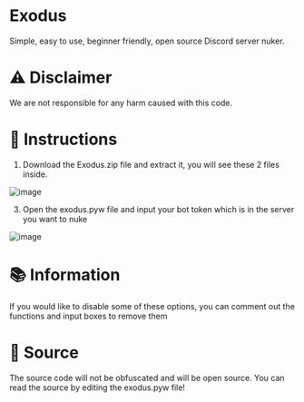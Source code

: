 # Exodus
Simple, easy to use, beginner friendly, open source Discord server nuker.

# ⚠️ Disclaimer
We are not responsible for any harm caused with this code.

# 📜 Instructions

1. Download the Exodus.zip file and extract it, you will see these 2 files inside.

![image](https://github.com/user-attachments/assets/d440480a-296f-459b-8ce4-36d3b84c1222)

3. Open the exodus.pyw file and input your bot token which is in the server you want to nuke

![image](https://github.com/user-attachments/assets/c895679a-9404-4d62-a760-42c16eacd7c9)

# 📚 Information
If you would like to disable some of these options, you can comment out the functions and input boxes to remove them

# 📖 Source
The source code will not be obfuscated and will be open source. You can read the source by editing the exodus.pyw file!
